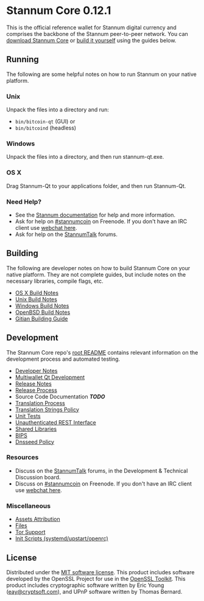 Stannum Core 0.12.1
=====================

This is the official reference wallet for Stannum digital currency and comprises the backbone of the Stannum peer-to-peer network. You can [download Stannum Core](https://www.stannum.org/downloads/) or [build it yourself](#building) using the guides below.

Running
---------------------
The following are some helpful notes on how to run Stannum on your native platform.

### Unix

Unpack the files into a directory and run:

- `bin/bitcoin-qt` (GUI) or
- `bin/bitcoind` (headless)

### Windows

Unpack the files into a directory, and then run stannum-qt.exe.

### OS X

Drag Stannum-Qt to your applications folder, and then run Stannum-Qt.

### Need Help?

* See the [Stannum documentation](https://stannumcoin.atlassian.net/wiki/display/DOC)
for help and more information.
* Ask for help on [#stannumcoin](http://webchat.freenode.net?channels=stannumcoin) on Freenode. If you don't have an IRC client use [webchat here](http://webchat.freenode.net?channels=stannumcoin).
* Ask for help on the [StannumTalk](https://stannumtalk.org/) forums.

Building
---------------------
The following are developer notes on how to build Stannum Core on your native platform. They are not complete guides, but include notes on the necessary libraries, compile flags, etc.

- [OS X Build Notes](build-osx.md)
- [Unix Build Notes](build-unix.md)
- [Windows Build Notes](build-windows.md)
- [OpenBSD Build Notes](build-openbsd.md)
- [Gitian Building Guide](gitian-building.md)

Development
---------------------
The Stannum Core repo's [root README](/README.md) contains relevant information on the development process and automated testing.

- [Developer Notes](developer-notes.md)
- [Multiwallet Qt Development](multiwallet-qt.md)
- [Release Notes](release-notes.md)
- [Release Process](release-process.md)
- Source Code Documentation ***TODO***
- [Translation Process](translation_process.md)
- [Translation Strings Policy](translation_strings_policy.md)
- [Unit Tests](unit-tests.md)
- [Unauthenticated REST Interface](REST-interface.md)
- [Shared Libraries](shared-libraries.md)
- [BIPS](bips.md)
- [Dnsseed Policy](dnsseed-policy.md)

### Resources
* Discuss on the [StannumTalk](https://stannumtalk.org/) forums, in the Development & Technical Discussion board.
* Discuss on [#stannumcoin](http://webchat.freenode.net/?channels=stannumcoin) on Freenode. If you don't have an IRC client use [webchat here](http://webchat.freenode.net/?channels=stannumcoin).

### Miscellaneous
- [Assets Attribution](assets-attribution.md)
- [Files](files.md)
- [Tor Support](tor.md)
- [Init Scripts (systemd/upstart/openrc)](init.md)

License
---------------------
Distributed under the [MIT software license](http://www.opensource.org/licenses/mit-license.php).
This product includes software developed by the OpenSSL Project for use in the [OpenSSL Toolkit](https://www.openssl.org/). This product includes
cryptographic software written by Eric Young ([eay@cryptsoft.com](mailto:eay@cryptsoft.com)), and UPnP software written by Thomas Bernard.
